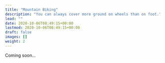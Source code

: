 ```yaml
---
title: "Mountain Biking"
description: "You can always cover more ground on wheels than on foot."
lead: ""
date: 2020-10-06T08:49:15+00:00
lastmod: 2020-10-06T08:49:15+00:00
draft: false
images: []
weight: 2
---
```


Coming soon...